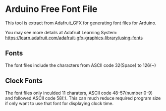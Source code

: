 # Arduino Free Font File

This tool is extract from Adafruit_GFX for generating font files for Arduino.

You may see more details at Adafruit Learning System:
https://learn.adafruit.com/adafruit-gfx-graphics-library/using-fonts

## Fonts

The font files include the characters from ASCII code 32(Space) to 126(~)

## Clock Fonts

The font files only inculded 11 charaters, ASCII code 48-57(number 0-9) and followed ASCII code 58(:). This can much reduce required program size if only want to use that font for displaying clock time.
